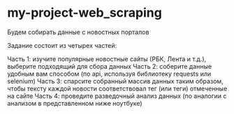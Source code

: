 # my-project-web_scraping
Будем cобирать данные с новостных порталов

Задание состоит из четырех частей:

Часть 1: изучите популярные новостные сайты (РБК, Лента и т.д.), выберите подходящий для сбора данных
Часть 2: соберите данные удобным вам способом (по api, используя библиотеку requests или selenium)
Часть 3: спарсите собранный массив данных таким образом, чтобы тексту каждой новости соответствовал тег (или теги) отмеченные на сайте
Часть 4: проведите разведочный анализ данных (по аналогии с анализом в представленном ниже ноутбуке) 

